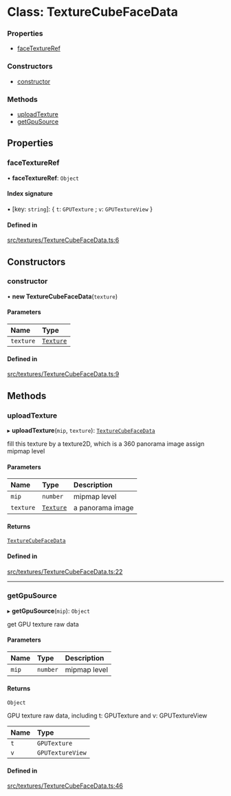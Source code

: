 # Class: TextureCubeFaceData

### Properties

- [faceTextureRef](TextureCubeFaceData.md#facetextureref)

### Constructors

- [constructor](TextureCubeFaceData.md#constructor)

### Methods

- [uploadTexture](TextureCubeFaceData.md#uploadtexture)
- [getGpuSource](TextureCubeFaceData.md#getgpusource)

## Properties

### faceTextureRef

• **faceTextureRef**: `Object`

#### Index signature

▪ [key: `string`]: { `t`: `GPUTexture` ; `v`: `GPUTextureView`  }

#### Defined in

[src/textures/TextureCubeFaceData.ts:6](https://github.com/Orillusion/orillusion/blob/main/src/textures/TextureCubeFaceData.ts#L6)

## Constructors

### constructor

• **new TextureCubeFaceData**(`texture`)

#### Parameters

| Name | Type |
| :------ | :------ |
| `texture` | [`Texture`](Texture.md) |

#### Defined in

[src/textures/TextureCubeFaceData.ts:9](https://github.com/Orillusion/orillusion/blob/main/src/textures/TextureCubeFaceData.ts#L9)

## Methods

### uploadTexture

▸ **uploadTexture**(`mip`, `texture`): [`TextureCubeFaceData`](TextureCubeFaceData.md)

fill this texture by a texture2D, which is a 360 panorama image
assign mipmap level

#### Parameters

| Name | Type | Description |
| :------ | :------ | :------ |
| `mip` | `number` | mipmap level |
| `texture` | [`Texture`](Texture.md) | a panorama image |

#### Returns

[`TextureCubeFaceData`](TextureCubeFaceData.md)

#### Defined in

[src/textures/TextureCubeFaceData.ts:22](https://github.com/Orillusion/orillusion/blob/main/src/textures/TextureCubeFaceData.ts#L22)

___

### getGpuSource

▸ **getGpuSource**(`mip`): `Object`

get GPU texture raw data

#### Parameters

| Name | Type | Description |
| :------ | :------ | :------ |
| `mip` | `number` | mipmap level |

#### Returns

`Object`

GPU texture raw data, including t: GPUTexture and v: GPUTextureView

| Name | Type |
| :------ | :------ |
| `t` | `GPUTexture` |
| `v` | `GPUTextureView` |

#### Defined in

[src/textures/TextureCubeFaceData.ts:46](https://github.com/Orillusion/orillusion/blob/main/src/textures/TextureCubeFaceData.ts#L46)
